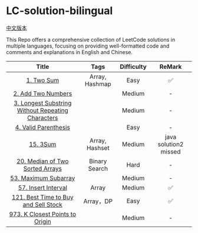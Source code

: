# LC-solution-bilingual

[中文版本](/README_CN.md)

This Repo offers a comprehensive collection of LeetCode solutions in multiple languages, focusing on providing well-formatted code and comments and explanations in English and Chinese.

|                                                       Title                                                       |      Tags      | Difficulty |        ReMark        |
| :----------------------------------------------------------------------------------------------------------------: | :------------: | :--------: | :-------------------: |
|                                        [1. Two Sum](/Solution/0001_Two_Sum.md)                                        | Array, Hashmap |    Easy    |          ✅          |
|                                [2. Add Two Numbers](/Solution/0002_Add_Two_Numbers.md)                                |                |   Medium   |           -           |
| [3. Longest Substring Without Repeating Characters](/Solution/0003_Longest_Substring_Without_Repeating_Characters.md) |                |   Medium   |           -           |
|                         [4. Valid Parenthesis](/Solution/0004_Median_Of_Two_Sorted_Arrays.md)                         |                |    Easy    |           -           |
|                                          [15. 3Sum](/Solution/0015_3Sum.md)                                          | Array, Hashset |   Medium   | java solution2 missed |
|                             [20. Median of Two Sorted Arrays](0020_Valid_Parenthesis.md)                             | Binary Search |    Hard    |           -           |
|                               [53. Maximum Subarray](Solution/0053_Maximum_Subarray.md)                               |                |   Medium   |           -           |
|                               [57. Insert Interval](/Solution/0057_Insert_Interval.md)                               |     Array     |   Medium   |          ✅          |
|               [121. Best Time to Buy and Sell Stock](/Solution/0121_Best_Time_to_Buy_and_Sell_Stock.md)               |   Array，DP   |    Easy    |          ✅          |
|                     [973. K Closest Points to Origin](/Solution/0973_K_Close_Points_To_Origin.md)                     |                |   Medium   |           -           |
